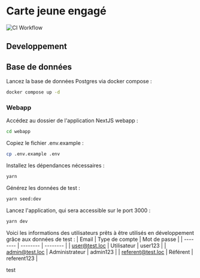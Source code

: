 # Carte jeune engagé

![CI Workflow](https://github.com/DISIC/jedonnemonavis.numerique.gouv.fr/actions/workflows/ci.yml/badge.svg)

## Developpement

## Base de données

Lancez la base de données Postgres via docker compose :

```bash
docker compose up -d
```

### Webapp

Accédez au dossier de l'application NextJS webapp :

```bash
cd webapp
```

Copiez le fichier .env.example :

```bash
cp .env.example .env
```

Installez les dépendances nécessaires :

```bash
yarn
```

Générez les données de test :

```bash
yarn seed:dev
```

Lancez l'application, qui sera accessible sur le port 3000 :

```bash
yarn dev
```

Voici les informations des utilisateurs prêts à être utilisés en développement grâce aux données de test :
| Email | Type de compte | Mot de passe |
| -------- | -------- | -------- |
| user@test.loc | Utilisateur | user123 |
| admin@test.loc | Administrateur | admin123 |
| referent@test.loc | Référent | referent123 |

test